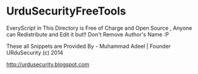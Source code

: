 UrduSecurityFreeTools
=====================

EveryScript in This Directory is Free of Charge and Open Source , Anyone can Redistribute and Edit it but!! Don't Remove Author's Name :P



These all Snippets are Provided By - Muhammad Adeel | Founder URduSecurity (c) 2014

http://urdusecurity.blogspot.com

